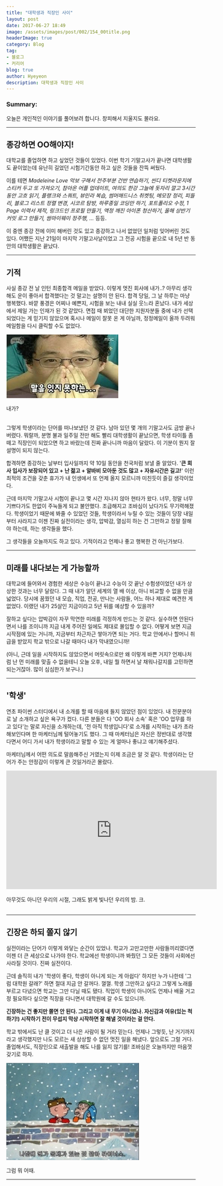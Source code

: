 ```yaml
---
title: "대학생과 직장인 사이"
layout: post
date: 2017-06-27 18:49
image: /assets/images/post/002/154_00title.png
headerImage: true
category: Blog
tag:
- 블로그
- 커리어
blog: true
author: Hyeyeon
description: 대학생과 직장인 사이
---
```


### Summary:

오늘은 개인적인 이야기를 풀어보려 합니다. 창피해서 지울지도 몰라요.

---

## 종강하면 OO해야지!

대학교를 졸업하면 하고 싶었던 것들이 있었다. 이번 학기 기말고사가 끝나면 대학생활도 끝이었는데 유난히 길었던 시험기간동안 하고 싶은 것들을 잔뜩 써뒀다.

이를 테면 *Madeleine Love 악보 구해서 전주부분 건반 연습하기, 씬디 티켓라운지에 스티커 두고 또 가져오기, 참아온 어플 업데이트, 여의도 한강 그늘에 돗자리 깔고 3시간 동안 고흐 읽기, 플랭크와 스쿼트, 뷰민라 복습, 썸머매드니스 취켓팅, 메모장 정리, 피들리, 블로그 리스트 정렬 변경, 시코르 탐방, 하루종일 코딩만 하기, 포트폴리오 수정, 1 Page 이력서 제작, 링크드인 프로필 만들기, 액정 깨진 아이폰 청산하기, 올해 상반기 커밋 로그 만들기, 쌈마이웨이 정주행, ...* 등등.

이 중엔 종강 전에 이미 해버린 것도 있고 종강하고 나서 없었던 일처럼 잊어버린 것도 있다. 어쨌든 지난 21일이 마지막 기말고사날이었고 그 전공 시험을 끝으로 내 5년 반 동안의 대학생활은 끝났다.

---

## 기적

사실 종강 전 날 인턴 최종합격 메일을 받았다. 이렇게 멋진 회사에 내가..? 아무리 생각해도 운이 좋아서 합격했다는 것 말고는 설명이 안 된다. 합격 당일, 그 날 하루는 마냥 행복했다. 바깥 풍경은 어찌나 예쁜지, 시험을 보는 내내 실실 웃느라 혼났다. 내가 세상에서 제일 가는 인재가 된 것 같았다. 면접 때 뵈었던 대단한 지원자분들 중에 내가 선택되었다는 게 믿기지 않았으며 혹시나 메일이 잘못 온 게 아닐까, 정정메일이 올까 두려워 메일함을 다시 클릭할 수도 없었다.

![pic1](/assets/images/post/002/154_02.jpeg)
<figcaption class="caption">내가?</figcaption>
<br>

그렇게 학생이라는 단어를 떠나보냈던 것 같다. 남아 있던 몇 개의 기말고사도 금방 끝나버렸다. 뭐랄까, 분명 불과 일주일 전만 해도 빨리 대학생활이 끝났으면, 학생 타이틀 좀 떼고 직장인이 되었으면 하고 바랐는데 진짜 끝나니까 마음이 달랐다. 이 기분이 뭔지 잘 설명이 되지 않는다.

합격하면 종강하는 날부터 입사일까지 약 10일 동안을 천국처럼 보낼 줄 알았다. '**큰 회사 입사가 보장되어 있고 + 난 젊고 + 알바비 모아둔 것도 많고 + 자유시간은 길고!**' 이런 최적의 조건을 갖춘 휴가가 내 인생에서 또 언제 올지 모르니까 미친듯이 즐길 생각이었다.

근데 마지막 기말고사 시험이 끝나고 몇 시간 지나지 않아 현타가 왔다. 너무, 정말 너무 기쁘다가도 한없이 주눅들게 되고 불안했다. 조급해지고 조바심이 났다가도 무기력해졌다. 학생이었기 때문에 봐줄 수 있었던 것들, 학생이라서 누릴 수 있는 것들이 당장 내일부터 사라지고 이젠 진짜 실전이라는 생각, 압박감, 열심히 하는 건 그만하고 정말 잘해야 하는데, 하는 생각들을 했다.

그 생각들을 오늘까지도 하고 있다. 기적이라고 언제나 좋고 행복한 건 아닌가보다.

---

## 미래를 내다보는 게 가능할까

대학교에 들어와서 경험한 세상은 수능이 끝나고 수능이 갓 끝난 수험생이었던 내가 상상한 것과는 너무 달랐다. 그 때 내가 알던 세계의 열 배 이상, 아니 비교할 수 없을 만큼 넓었다. 당시에 꿈꿨던 내 모습, 직업, 전공, 만나는 사람들, 어느 하나 제대로 예견한 게 없었다. 이랬던 내가 25살인 지금이라고 5년 뒤를 예상할 수 있을까?

잘하고 싶다는 압박감이 자꾸 막연한 미래를 걱정하게 만드는 것 같다. 실수하면 안된다면서 나를 조이니까 지금 내게 주어진 일에도 제대로 몰입할 수 없다. 어떻게 보면 지금 시작점에 있는 거니까, 지금부터 차근차근 쌓아가면 되는 거다. 학교 안에서나 할머니 취급을 받았지 학교 밖으로 나갈 때마다 내가 막내였으니까!

(아니, 근데 일을 시작하지도 않았으면서 머릿속으로만 왜 이렇게 바쁜 거지? 언제나처럼 난 먼 미래를 맞출 수 없을테니 오늘 오후, 내일 뭘 하면서 날 채워나갈지를 고민하면 되는거잖아. 많이 심심한가 보구나.)

---

## '학생'

연초 파이썬 스터디에서 내 소개를 할 때 마음에 들지 않았던 점이 있었다. 내 전문분야로 날 소개하고 싶은 욕구가 컸다. 다른 분들은 다 'OO 회사 소속' 혹은 'OO 업무를 하고 있다'는 말로 자신을 소개하는데, '전 아직 학생입니다'로 소개를 시작하는 내가 초라해보인다며 한 마케터님께 털어놓기도 했다. 그 때 마케터님은 자신은 정반대로 생각했다면서 어디 가서 내가 학생이라고 말할 수 있는 게 얼마나 좋냐고 얘기해주셨다.

마케터님께서 어떤 의도로 말씀해주신 거였는지 이제 조금은 알 것 같다. 학생이라는 단어가 주는 안정감이 이렇게 큰 것일거라곤 몰랐다.

<p align="middle">
<iframe width="560" height="315" src="https://www.youtube.com/embed/grajliRde2U" frameborder="0" allowfullscreen></iframe></p>
<figcaption class="caption">아무것도 아니던 우리의 시절, 그래도 밝게 빛나던 우리의 밤. 크.</figcaption>

<br>

---

## 긴장은 하되 쫄지 않기

실전이라는 단어가 이렇게 와닿는 순간이 있었나. 학교가 고만고만한 사람들끼리였다면 이젠 더 큰 세상으로 나가야 한다. 학교에선 학생이니까 봐줬던 그 모든 것들이 사회에선 사라질 것이다. 진짜 실전이다.

근데 솔직히 내가 '학생이 좋다, 학생이 아니게 되는 게 아쉽다' 하지만 누가 나한테 '그럼 대학원 갈래?' 하면 절대 지금 안 갈꺼다. 껄껄. 학생 그만하고 싶다고 그렇게 노래를 부르고 다녔으면 학교는 그만 다닐 때도 됐다. 직업이 학생이 아니어도 언제나 배울 거고 정 필요하다 싶으면 직장을 다니면서 대학원에 갈 수도 있으니까.

**긴장하는 건 좋지만 쫄면 안 된다. 그리고 이게 내 무기 아니었나. 자신감과 여유(있는 척 하기!) 시작하기 전이 무섭지 막상 시작하면 잘 해낼 것이라는 걸 안다.**

학교 밖에서도 난 클 것이고 더 나은 사람이 될 거라 믿는다. 언제나 그렇듯, 난 거기까지라고 생각했지만 나도 모르는 새 상상할 수 없던 멋진 일을 해냈다. 앞으로도 그럴 거다. 졸업해서도, 직장인으로 새출발을 해도 나를 잃지 않기를! 조바심은 오늘까지만 마음껏 갖기로 하자.

![pic1](/assets/images/post/002/154_01.jpg)
<figcaption class="caption">그럼 뭐 어때.</figcaption>

---
